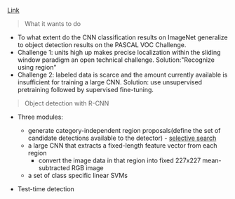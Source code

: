 [Link](https://arxiv.org/pdf/1311.2524.pdf)

> What it wants to do

* To what extent do the CNN classification results on ImageNet generalize to object detection results on the PASCAL VOC Challenge.
* Challenge 1: units high up makes precise localization within the sliding window paradigm an open technical challenge. Solution:"Recognize using region"
* Challenge 2: labeled data is scarce and the amount currently available is insufficient for training a large CNN. Solution: use unsupervised pretraining followed by supervised fine-tuning.

> Object detection with R-CNN

* Three modules: 
  * generate category-independent region proposals(define the set of candidate detections available to the detector) - [selective search](https://ivi.fnwi.uva.nl/isis/publications/2013/UijlingsIJCV2013/UijlingsIJCV2013.pdf)
  * a large CNN that extracts a fixed-length feature vector from each region
    * convert the image data in that region into fixed 227x227 mean-subtracted RGB image
  * a set of class specific linear SVMs

* Test-time detection

